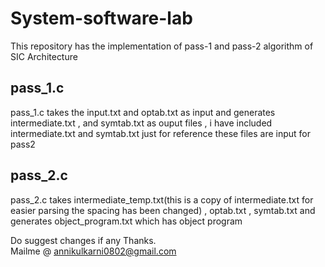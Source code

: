 # System-software-lab

This repository has the implementation of pass-1 and pass-2 algorithm of SIC Architecture

## pass_1.c

pass_1.c takes the input.txt and optab.txt as input and generates intermediate.txt , and symtab.txt as ouput files , i have included intermediate.txt and symtab.txt
just for reference these files are input for pass2

## pass_2.c

pass_2.c takes intermediate_temp.txt(this is a copy of intermediate.txt for easier parsing the spacing has been changed) , optab.txt , symtab.txt
and generates object_program.txt which
has object program

Do suggest changes if any Thanks.\
Mailme @ annikulkarni0802@gmail.com
